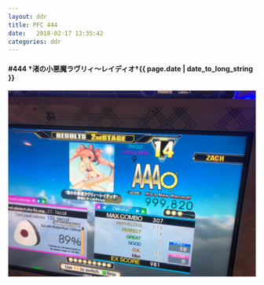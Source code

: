 ```yaml
---
layout: ddr
title: PFC 444
date:   2018-02-17 13:35:42
categories: ddr
---
```


#### **#444** †渚の小悪魔ラヴリィ～レイディオ†<span class="pull-right">{{ page.date | date_to_long_string }}</span>
![](/images/pfc/444_†渚の小悪魔ラヴリィ～レイディオ†.jpg)
